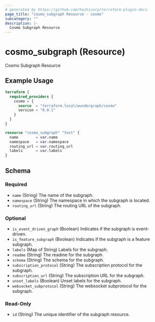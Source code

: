 ```yaml
---
# generated by https://github.com/hashicorp/terraform-plugin-docs
page_title: "cosmo_subgraph Resource - cosmo"
subcategory: ""
description: |-
  Cosmo Subgraph Resource
---
```


# cosmo_subgraph (Resource)

Cosmo Subgraph Resource

## Example Usage

```terraform
terraform {
  required_providers {
    cosmo = {
      source  = "terraform.local/wundergraph/cosmo"
      version = "0.0.1"
    }
  }
}

resource "cosmo_subgraph" "test" {
  name        = var.name
  namespace   = var.namespace
  routing_url = var.routing_url
  labels      = var.labels
}
```

<!-- schema generated by tfplugindocs -->
## Schema

### Required

- `name` (String) The name of the subgraph.
- `namespace` (String) The namespace in which the subgraph is located.
- `routing_url` (String) The routing URL of the subgraph.

### Optional

- `is_event_driven_graph` (Boolean) Indicates if the subgraph is event-driven.
- `is_feature_subgraph` (Boolean) Indicates if the subgraph is a feature subgraph.
- `labels` (Map of String) Labels for the subgraph.
- `readme` (String) The readme for the subgraph.
- `schema` (String) The schema for the subgraph.
- `subscription_protocol` (String) The subscription protocol for the subgraph.
- `subscription_url` (String) The subscription URL for the subgraph.
- `unset_labels` (Boolean) Unset labels for the subgraph.
- `websocket_subprotocol` (String) The websocket subprotocol for the subgraph.

### Read-Only

- `id` (String) The unique identifier of the subgraph resource.
